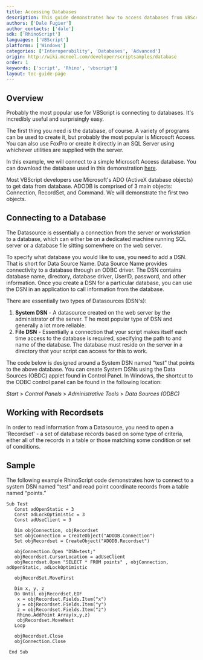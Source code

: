 ```yaml
---
title: Accessing Databases
description: This guide demonstrates how to access databases from VBScript using RhinoScript.
authors: ['Dale Fugier']
author_contacts: ['dale']
sdk: ['RhinoScript']
languages: ['VBScript']
platforms: ['Windows']
categories: ['Interoperability', 'Databases', 'Advanced']
origin: http://wiki.mcneel.com/developer/scriptsamples/database
order: 1
keywords: ['script', 'Rhino', 'vbscript']
layout: toc-guide-page
---
```


 
## Overview

Probably the most popular use for VBScript is connecting to databases.  It's incredibly useful and surprisingly easy.

The first thing you need is the database, of course.  A variety of programs can be used to create it, but probably the most popular is Microsoft Access.  You can also use FoxPro or create it directly in an SQL Server using whichever utilities are supplied with the server.

In this example, we will connect to a simple Microsoft Access database. You can download the database used in this demonstration [here]({{site.baseurl}}/files/test_access_mdb.zip).

Most VBScript developers use Microsoft's ADO (ActiveX database objects) to get data from database.  ADODB is comprised of 3 main objects: Connection, RecordSet, and Command.  We will demonstrate the first two objects.

## Connecting to a Database

The Datasource is essentially a connection from the server or workstation to a database, which can either be on a dedicated machine running SQL server or a database file sitting somewhere on the web server.

To specify what database you would like to use, you need to add a DSN. That is short for Data Source Name.  Data Source Name provides connectivity to a database through an ODBC driver.  The DSN contains database name, directory, database driver, UserID, password, and other information.  Once you create a DSN for a particular database, you can use the DSN in an application to call information from the database.

There are essentially two types of Datasources (DSN's):

1. **System DSN** - A datasource created on the web server by the administrator of the server. T he most popular type of DSN and generally a lot more reliable.
2. **File DSN** - Essentially a connection that your script makes itself each time access to the database is required, specifying the path to and name of the database.  The database must reside on the server in a directory that your script can access for this to work.

The code below is designed around a System DSN named “test” that points to the above database.  You can create System DSNs using the Data Sources (OBDC) applet found in Control Panel.  In Windows, the shortcut to the ODBC control panel can be found in the following location:

*Start* > *Control Panels* > *Administrative Tools* > *Data Sources (ODBC)*

## Working with Recordsets

In order to read information from a Datasource, you need to open a 'Recordset' - a set of database records based on some type of criteria, either all of the records in a table or those matching some condition or set of conditions.

## Sample

The following example RhinoScript code demonstrates how to connect to a system DSN named “test” and read point coordinate records from a table named “points.”

```vbnet
Sub Test
   Const adOpenStatic = 3
   Const adLockOptimistic = 3
   Const adUseClient = 3

   Dim objConnection, objRecordset
   Set objConnection = CreateObject("ADODB.Connection")
   Set objRecordset = CreateObject("ADODB.Recordset")

   objConnection.Open "DSN=test;"
   objRecordset.CursorLocation = adUseClient
   objRecordset.Open "SELECT * FROM points" , objConnection, adOpenStatic, adLockOptimistic

   objRecordSet.MoveFirst

   Dim x, y, z
   Do Until objRecordset.EOF
    x = objRecordset.Fields.Item("x")
    y = objRecordset.Fields.Item("y")
    z = objRecordset.Fields.Item("z")
    Rhino.AddPoint Array(x,y,z)
    objRecordset.MoveNext
   Loop

   objRecordset.Close
   objConnection.Close

 End Sub
```
